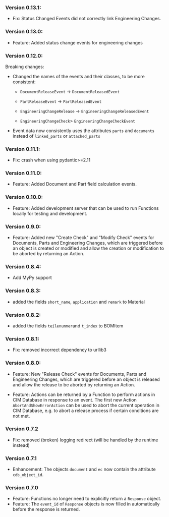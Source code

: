 ### Version 0.13.1:
- Fix: Status Changed Events did not correctly link Engineering Changes.

### Version 0.13.0:
- Feature: Added status change events for engineering changes

### Version 0.12.0:
Breaking changes:

- Changed the names of the events and their classes, to be more consistent:

  - `DocumentReleaseEvent` -> `DocumentReleasedEvent`

  - `PartReleaseEvent` -> `PartReleasedEvent`

  - `EngineeringChangeRelease` -> `EngineeringChangeReleasedEvent`

  - `EngineeringChangeCheck`> `EngineeringChangeCheckEvent`

- Event data now consistently uses the attributes `parts` and `documents` instead of `linked_parts` or `attached_parts`

### Version 0.11.1:
- Fix: crash when using pydantic>=2.11

### Version 0.11.0:
- Feature: Added Document and Part field calculation events.

### Version 0.10.0:
- Feature: Added development server that can be used to run Functions locally for testing and development.

### Version 0.9.0:
- Feature: Added new "Create Check" and "Modify Check" events for Documents, Parts and Engineering Changes, which are triggered before an object is created or modified and allow the creation or modification to be aborted by returning an Action.

### Version 0.8.4:
- Add MyPy support

### Version 0.8.3:
- added the fields `short_name`, `application` and `remark` to Material

### Version 0.8.2:
- added the fields `teilenummer`and `t_index` to BOMItem

### Version 0.8.1:
- Fix: removed incorrect dependency to urllib3

### Version 0.8.0:

- Feature: New "Release Check" events for Documents, Parts and Engineering Changes, which are triggered before an object is released and allow the release to be aborted by returning an Action.

- Feature: Actions can be returned by a Function to perform actions in CIM Database in response to an event. The first new Action `AbortAndShowErrorAction` can be used to abort the current operation in CIM Database, e.g. to abort a release process if certain conditions are not met.


### Version 0.7.2
- Fix: removed (broken) logging redirect (will be handled by the runtime instead)

### Version 0.7.1
- Enhancement: The objects `document` and `ec` now contain the attribute `cdb_object_id`.

### Version 0.7.0
- Feature: Functions no longer need to explicitly return a `Response` object.
- Feature: The `event_id` of `Response` objects is now filled in automatically before the response is returned.
